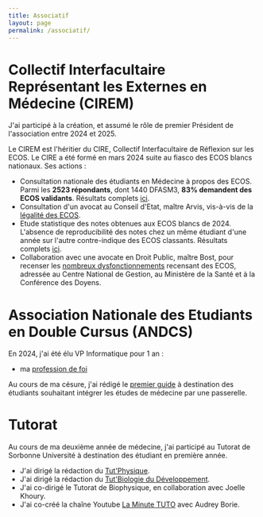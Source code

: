 ```yaml
---
title: Associatif
layout: page
permalink: /associatif/
---
```


# Collectif Interfacultaire Représentant les Externes en Médecine (CIREM)

J'ai participé à la création, et assumé le rôle de premier Président de l'association entre 2024 et 2025.

Le CIREM est l'héritier du CIRE, Collectif Interfacultaire de Réflexion sur les ECOS. Le CIRE a été formé en mars 2024 suite au fiasco des ECOS blancs nationaux. Ses actions : 
- Consultation nationale des étudiants en Médecine à propos des ECOS. Parmi les **2523 répondants**, dont 1440 DFASM3, **83% demandent des ECOS validants**. Résultats complets [ici](https://bendjelal.github.io/associatif/CIREM/sondage_cire_resultat.png).
- Consultation d'un avocat au Conseil d'Etat, maître Arvis, vis-à-vis de la [légalité des ECOS](https://bendjelal.github.io/associatif/CIREM/consultation_arvis_avocat.pdf).
- Etude statistique des notes obtenues aux ECOS blancs de 2024. L'absence de reproducibilité des notes chez un même étudiant d'une année sur l'autre contre-indique des ECOS classants. Résultats complets [ici](https://bendjelal.github.io/associatif/CIREM/notes_ecos_blancs_mars_2024.pdf).
- Collaboration avec une avocate en Droit Public, maître Bost, pour recenser les  [nombreux dysfonctionnements](https://bendjelal.github.io/associatif/CIREM/courrier_maitre_bost.pdf) recensant des ECOS, adressée au Centre National de Gestion, au Ministère de la Santé et à la Conférence des Doyens. 


# Association Nationale des Etudiants en Double Cursus (ANDCS)

En 2024, j'ai été élu VP Informatique pour 1 an :  
- ma [profession de foi](https://bendjelal.github.io/associatif/profession_de_foi.pdf) 

Au cours de ma césure, j'ai rédigé le [premier guide](https://drive.google.com/file/d/1U3fzQ03PvhDrn1-r40eI_vbGHE_kWImZ/view) à destination des étudiants souhaitant intégrer les études de médecine par une passerelle.

# Tutorat 

Au cours de ma deuxième année de médecine, j'ai participé au Tutorat de Sorbonne Université à destination des étudiant en première année.
- J'ai dirigé la rédaction du [Tut'Physique](https://drive.google.com/file/d/17VgBKymZdykhiSQzvBQEDLcgaoNamVCW/view).
- J'ai dirigé la rédaction du [Tut'Biologie du Développement](https://drive.google.com/file/d/17H-H5dqWLdVZrgsdDLH7bNZzYC9anwsS/view?usp=sharing).
- J'ai co-dirigé le Tutorat de Biophysique, en collaboration avec Joelle Khoury.
- J'ai co-créé la chaîne Youtube [La Minute TUTO](https://www.youtube.com/channel/UC8BFOYNgIknHpJqX9gJTpVQ) avec Audrey Borie.
